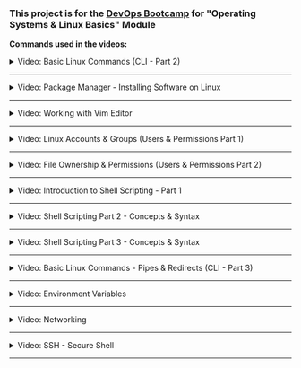 ### This project is for the [DevOps Bootcamp](https://www.techworld-with-nana.com/devops-bootcamp) for "Operating Systems & Linux Basics" Module

**Commands used in the videos:**

<details>
<summary>Video: Basic Linux Commands (CLI - Part 2)</summary>
<br />

General Operations:

- `clear` = Clears the terminal

Directory Operatings:

- `pwd` = Show current directory. Example Output: `/home/nana`
- `ls` = List folders and files. Example Output: `Desktop Downloads Pictures Documents`
- `cd [dirname]` = Change directory to [dir]
- `mkdir [dirname]` = Make directory [dirname]
- `cd ..` = Go up a directory

File Operations:

- `touch [filename]` = Create [filename]
- `rm [filename]` = Delete [filename]
- `rm -r [dirname]` = Delete a non-empty directory and all the files in it
- `rm -d [dirname]` or `rmdir [dirname]` = Delete an empty directory

Navigating in the File System:

- `cd usr/local/bin` = Navigate multiple dirs (relative path - relative to current dir). Move to bin directory
- `cd ../..` = Move up 2 hierarchies, so go to 'usr' directory
- `cd /usr` = Alternative to go to 'usr' directly (absolute path)
- `cd [absolute path]` = Move to any location by providing the full path
- `cd /home/nana` = Go to my home directory (absolute path)
- `cd ~` = Shortcut alternative to go to home directory
- `ls /etc/network` = List folders and files of 'network' directory

More File and Directory Operations

- `mv [filename] [new_filename]` = Rename the file to a new file name
- `cp -r [dirname] [new_dirname]` = Copy dirname to new_dirname recursively meaning including the files
- `cp [filename] [new_filename]` = Copy filename to new_filename

Some more useful commands

- `ls -R [dirname]` = Show dirs and files but also sub dirs and files
- `history` = Gives a list of all past commands typed in the current terminal session
- `history 20` = Show list of last 20 commands
- `CTRL + r` = Search history
- `CTRL + c` = Stop current command
- `CTRL + SHIFT + v` = Paste copied text into terminal
- `ls -a` = See hidden files too
- `cat [filename]` = Display the file content
- `cat .bash_history` = Example 1: Display the file content
- `cat Documents/java-app/Readme.md` = Example 2: Display the file content

Display OS Information

- `uname -a` = Show system and kernel
- `cat /etc/os-release` = Show OS information
- `lscpu` = Display hardware information, e.g. how many CPU you have etc.
- `lsmem` = Display memory information

Execute commands as superuser

- `sudo [some command]` = Allows regular users to run programs with the security privileges of the superuser or root
- `su - admin` = Switch from nana user to admin
</details>

---

<details>
<summary>Video: Package Manager - Installing Software on Linux</summary>
<br />

APT Package Manager:

- `sudo apt search [package_name]` = Search for a given package
- `sudo apt install [package_name]` = Install a given package
- `sudo apt install [package_name] [package_name2]` = Install multiple packages with one command
- `sudo apt remove [package_name]` = Remove installed package
- `sudo apt update` = Updates the package index. Pulls the latest change sfrom the APT repositories

APT-GET Package Manager:

- `sudo apt-get install [package_name]` = Install package with apt-get package manager

SNAP Package Manager:

- `sudo snap install [package_name]` = Install a given package

</details>

---

<details>
<summary>Video: Working with Vim Editor</summary>
<br />

Install Vim, if it's not available:

- `sudo apt install vim` = Search for a given package

There are 2 Modes:

- Command Mode: default mode, everything is interpreted as a command
- Insert Mode: Allows to enter text

Vim Commands:

- `vim [filename]` = Open file with Vim
- `Press i key` = Switch to Insert Mode
- `Press esc key` = Switch to Command Mode
- `Type :wq` = Write File to disk and quit Vim
- `Type :q!` = Quit Vim without saving the changes
- `Type dd` = Delete entire line
- `Type d10` = Delete next 10 lines
- `Type u` = Undo
- `Type A` = Jump to end of line and switch to insert mode
- `Type 0` = Jump to start of the line
- `Type $` = Jump to end of the line
- `Type 12G` = Go to line 12
- `Type 16G` = Go to line 16
- `Type /pattern` = Search for pattern, e.g. `/nginx`
  - `Type n` = Jump to next match
  - `Type N` = Search in opposite direction
- `Type :%s/old/new` = Replace 'old' with 'new' throughout the file

</details>

---

<details>
<summary>Video: Linux Accounts & Groups (Users & Permissions Part 1)</summary>
 <br />

**Locations of Access Control Files:**

- /etc/passwd
- /etc/shadow
- /etc/group
<!-- -->
- `sudo adduser [username]` = Create a new user
- `sudo passwd [username]` = Change password of a user
- `su - [username]` = Login as username ('su' = short for substitute or switch user)
- `su -` = Login as root
<!-- -->
- `sudo groupadd [groupname]` = Create new group (System assigns next available GID)
- `sudo adduser [username]` = Switch to Insert Mode

**Note 2 different User/Group commands:**<br />
`adduser`, `addgroup`, `deluser`, `delgroup` = interactive, more user friendly commands<br />
`useradd`, `groupadd`, `userdel`, `groupdel` = low-level utilities, more infos need provided by yourself

- `sudo usermod [OPTIONS] [username]` = Modify a user account
- `sudo usermod -g devops tom` = Assign 'devops' as the primary group for 'tom' user
- `sudo delgroup tom` = Removes group 'tom'
- `groups` = Display groups the current logged in user belongs to
- `groups [username]` = Display groups of the given username
- `sudo useradd -G devops nicole` = Create 'nicole' user and add nicole to 'devops' group (-G = secondary group, not primary)
- `sudo gpasswd -d nicole devops` = Removes user 'nicole' from group 'devops'

</details>

---

<details>
<summary>Video: File Ownership & Permissions (Users & Permissions Part 2)</summary>
 <br />

- `ls -l` = Print files in a long listing format, you can see ownership and permissions of the file

**Ownership:**

- `sudo chown [username]:[groupname] [filename]` = Change ownership
- `sudo chown tom:admin test.txt` = Change ownership of 'test.txt' file to 'tom' and group 'admin'
- `sudo chown admin test.txt` = Change ownership of 'test.txt' 'admin' user
- `sudo chgrp devops test.txt` = Make 'devops' group owner of test.txt file

**Possible File Permissions (Symbolic):**

- r = Read
- w = Write
- x = Execute
- '-' = No permission

**Change File Permissions for different owners**

File Permissions can be changed for:

- u = Owner
- g = Group
- o = Other (all other users)

Minus (-) removes the permission

- `sudo chmod -x api` = Takes 'execute' permission away for 'api' folder from all owners
- `sudo chmod g-w config.yaml` = Takes 'write' permission away for 'config.yaml' file from the group

Plus (+) adds permission

- `sudo chmod g+x config.yaml` = Add 'execute' permission for 'config.yaml' file to the group
- `sudo chmod u+x script.sh` = Add 'execute' permission for 'script.sh' file to the user
- `sudo chmod o+x script.sh` = Add 'execute' permission for 'script.sh' file to other

Change multiple permissions for an owner

- `sudo chmod g=rwx config.yaml` = Assign 'read write execute' permissions to the group
- `sudo chmod g=r-- config.yaml` = Assign only 'read' permission to the group

Changing permissions with numeric values

_Set permissions for all owners with 3 digits, 1 digit for each owner_ [Absolute vs Symbolic Mode](https://docs.oracle.com/cd/E19455-01/805-7229/6j6q8svd8/)

- 0 = No permission
- 1 = Execute
- 2 = Write
- 3 = Execute + Write
- 4 = Read
- 5 = Read + Execute
- 6 = Read + Write
- 7 = Read + Write + Execute
<!-- -->
- `sudo chmod 777 script.sh` = rwx (Read, Write and Execute) permission for everyone for file 'script.sh'
- `sudo chmod 740 script.sh` = Give user all permissions (7), give group only read permission (4), give other no permission (0)

</details>

---

<details>
<summary>Video: Introduction to Shell Scripting - Part 1 </summary>
 <br />

Create and open setup.sh file in vim editor: <br />
`vim setup.sh`

In setup.sh file:

```sh
#!/bin/bash

echo "Setup and configure server"

# save file with
ESC :wq

# make file executable
chmod u+x setup.sh

# execute script
./setup.sh
bash setup.sh
```

</details>

---

<details>
<summary>Video: Shell Scripting Part 2 - Concepts & Syntax </summary>
 <br />

**Variables:**

```sh
#!/bin/bash

echo "Setup and configure server"

file_name=config.yaml
config_files=$(ls config)

echo "using file $file_name to configure something"
echo "here are all configuration files: $config_files"
```

**Conditions:**

```sh
#!/bin/bash

echo "Setup and configure server"

file_name=config.yaml
config_dir=$1

if [ -d "$config_dir" ]
then
 echo "reading config directory contents"
 config_files=$(ls "$config_dir")
else
 echo "config dir not found. Creating one"
 mkdir "$config_dir"
 touch "$config_dir/config.sh"
fi


# example conditional for checking file
# if [ -f "config.yaml" ]

# example conditional for checking numbers
# num_files=xx
# if [ "$num_files" -eq 10 ]

# example conditional for checking strings
user_group=$2
if [ "$user_group" == "nana" ]
then
 echo "configure the server"
elif [ "$user_group" == "admin" ]
then
    echo "administer the server"
else
 echo "No permission to configure server. wrong user group"
fi

echo "using file $file_name to configure something"
echo "here are all configuration files: $config_files"
```

**User input:**

```sh
#!/bin/bash

echo "Reading user input"

read -p "Please enter your password: " user_pwd
echo "thanks for your password $user_pwd"
```

**Script Parameters:**

```sh
#!/bin/bash

echo "all params: $*"
echo "number of params: $#"

echo "user $1"
echo "group $2"
```

**Executing with script parameters:**

`./example.sh name lastname # 2 params`

`./example.sh "name lastname" # 1 param`

`bash example name lastname`

**Loops:**

```sh
#!/bin/bash

echo "all params: $*"
echo "number of params: $#"

for param in $*
 do
  if [ -d "$param" ]
  then
   echo "executing scripts in the config folder"
   ls -l "$param"
  fi

  echo $param
 done

sum = 0
while true
 do
    read -p "enter a score" score

  if [ "$score" == "q" ]
  then
   break
  fi

  sum=$(($sum+$score))
  echo "total score: $sum"
 done
```

</details>

---

<details>
<summary>Video: Shell Scripting Part 3 - Concepts & Syntax </summary>
 <br />

**Functions:**

```sh
#!/bin/bash

echo "all params: $*"
echo "number of params: $#"

for param in $*
 do
  if [ -d "$param" ]
  then
   echo "executing scripts in the config folder"
   ls -l "$param"
  fi

  echo $param
 done

# Declare function
function score_sum {
  sum = 0
    while true
     do
        read -p "enter a score" score

      if [ "$score" == "q" ]
      then
       break
      fi

      sum=$(($sum+$score))
      echo "total score: $sum"
     done
}

# Invoke function
score_sum

function create_file() {
    file_name=$1
  is_shell_script=$2
  touch $file_name
  echo "file $file_name created"

  if [ "$is_shell_script" = true ]
  then
        chmod u+x $file_name
        echo "added execute permission"
    fi
}

# Invoke with diff params
create_file test.txt
create_file myfile.yaml
create_file myscript.sh

# Function with return value
function sum() {
    total=$(($1+$2))
  return $total
}

sum 2 10
result=$?

echo "sum of 2 and 10 is $result"
```

</details>

---

<details>
<summary>Video: Basic Linux Commands - Pipes & Redirects (CLI - Part 3)</summary>
<br />

**Pipe & Less:**

Pipe Command:

- `|` = Pipe command = Pipes the output of the previous command as an input to the next command

Less Command:

- `less [filename]` = Displays the contents of a file or a command output, one page at a time. And allows to navigate forward and backward through the file

Different piping examples/use cases:

- `cat /var/log/syslog | less` = Pipes the output of 'syslog' file to less program.
- `ls /usr/bin | less` = Pipes the output of ls command to less program.
- `history | less` = Pipes the output of history command to less program.

**Pipe & Grep:**

Grep Command:

- `grep [pattern]` = Searches for a particular pattern of characters and displays all lines that contain that pattern

More piping examples/use cases:

- `history | grep sudo` = Look for any commands of history commands, which have 'sudo' word in it
- `history | grep "sudo chmod"` = Look for any commands of history commands, which have 'sudo chmod' phrase in it
- `history | grep sudo | less` = History output will pass output to grep and filter for 'sudo' and this output will again be piped or passed to less program
- `ls /usr/bin/ | grep java` = Filter ls output for java
- `cat Documents/java-app/config.yaml | grep ports` = See all 'ports' occurences in config.yaml file

**Redirects in Linux:**

- `>` = Redirect Operator = Takes the output from the previous command and sends it to a file that you give

Different redirects examples/use cases:

- `history | grep sudo > sudo-commands.txt` = Redirect output into a 'sudo-commands.txt' file
- `cat sudo-commands.txt > sudo-rm-commands.txt` = Redirect output of 'sudo-commands.txt' file into 'sudo-rm-commands.txt' file
- `history | grep rm > sudo-rm-commands.txt` = Redirect output of filtered history commands into existing 'sudo-rm-commands.txt' file. Note: Contents of file will be _overwritten_
- `history | grep rm >> sudo-rm-commands.txt` = Redirect output of filtered history commands into existing 'sudo-rm-commands.txt' file. Note: Contents of file will be _appended_

</details>

---

<details>
<summary>Video: Environment Variables</summary>
<br />

_Variables store information. Environment variables are available for the whole environment._
_An environment variable consists of \_name=value_ pair.\_

**Existing Environment Variables:**

- `SHELL=/bin/bash`= default shell program, in this case bash
- `HOME=/home/nana`= current user's home directory
- `USER=nana` = currently logged in user
<!-- -->
- `printenv` = List all environment variables
- `printenv | less` = List all environment variables with less program
- `printenv [environment variable]` = Display value of given environment variable, e.g. `printenv USER`
- `printenv | grep USER` = Filter environment variables, which have 'USER' in the name
<!-- -->
- `echo $USER` = Print value of USER environment variable

**Create own Environment Variables:**

- `export DB_USERNAME=dbuser` = Set environment variable 'DB_USERNAME' with value 'dbuser'
- `export DB_PASSWORD=secretpwdvalue` = Set environment variable 'DB_PASSWORD' with value 'secretpwdvalue'
- `export DB_NAME=mydb` = Set environment variable 'DB_NAME' with value 'mydb'
- `printenv | grep DB` = Filter environment variables for 'DB' characters
- `export DB_NAME=newdbname` = Set environment variable 'DB_NAME' to new value 'newdbname'

**Delete Environment Variables:**

- `unset DB_NAME` = Delete variable with name 'DB_NAME'

**Persisting Environment Variables:**

Persisting Environment Variables with shell specific configuration file:
_Environment variables set in terminal are only available in the current terminal session._

Add environment variables to the '~/.bashrc' file or your specific shell 'rc' file. Variables set in this file are loaded whenever a bash login shell is entered.

- `export DB_USERNAME=dbuser`
- `export DB_PASSWORD=secretvl`
- `export DB_NAME=mydb`
  In terminal again:
- `source ~/.bashcrc` = Load the new env vars into the current shell session

Persisting Environment Variables system wide:

- ~./bashrc = user specific
- /etc/environment = system wide, meaning all users will have access to the variables

**PATH Environment Variable:**

- `PATH=/usr/local/sbin:/usr/local/bin:/usr/sbin:/usr/bin:/sbin:/bin` = List of directories to executible files, separated by ':'. Tells the shell which directories to ssearch for the executable in response to our executed command
- `PATH=$PATH:/home/nana` = Appending /home/nana folder to the existing $PATH value

</details>

---

<details>
<summary>Video: Networking</summary>
<br />

Useful Networking Commands:

- `ip`= one of the basic commands. For setting up new systems and assigning IPs to troubleshooting existing systems. Can show address information, manipulate routing, plus display network various devices, interfaces, and tunnels.
- `ifconfig`= for configuring and troubleshooting networks. It has since been replaced by the `ip` command
- `netstat`= tool for printing network connections, routing tables, interface statistics, masquerade connections, and multicast memberships
- `ps aux` =
  - ps = displays information about a selection of the active processes
  - a = show processes for all users
  - u = display the process's user/owner
  - x = also show processes not attached to a terminal
- `nslookup` = Find DNS related query
- `ping` = To check connectivity between two nodes

</details>

---

<details>
<summary>Video: SSH - Secure Shell</summary>
<br />

Connecting via SSH: `ssh username@SSHserver`

- `ssh root@159.89.14.94`= Connect with root user to 159.89.14.94 server address
- `ssh-keygen -t rsa`= Create SSH Key Pair with 'rsa' algorithm. SSH Key Pair is stored to the default location `~/.ssh`
- `ls .ssh/`= Display contents of .ssh folder, which has:
  - `id_rsa` = Private Key
  - `id_rsa.pub` = Public Key
- `ssh -i .ssh/id_rsa root@159.89.14.94` = Connect with root user to 159.89.14.94 server address with specified private key file location (.ssh/id_rsa = default, but you can specify a different one like this)

Two Files used by SSH:

- `~/.ssh/known_hosts` = lets the client authenticate the server to check that it isn't connecting to an impersonator
- `~/.ssh/authorized_keys` = lets the server authenticate the user

</details>

---

